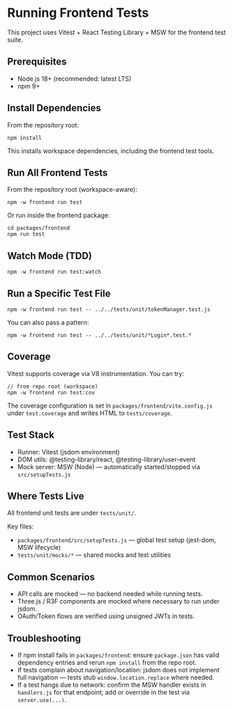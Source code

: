 # Running Frontend Tests

This project uses Vitest + React Testing Library + MSW for the frontend test suite.

## Prerequisites

- Node.js 18+ (recommended: latest LTS)
- npm 9+

## Install Dependencies

From the repository root:

```
npm install
```

This installs workspace dependencies, including the frontend test tools.

## Run All Frontend Tests

From the repository root (workspace-aware):

```
npm -w frontend run test
```

Or run inside the frontend package:

```
cd packages/frontend
npm run test
```

## Watch Mode (TDD)

```
npm -w frontend run test:watch
```

## Run a Specific Test File

```
npm -w frontend run test -- ../../tests/unit/tokenManager.test.js
```

You can also pass a pattern:

```
npm -w frontend run test -- ../../tests/unit/*Login*.test.*
```

## Coverage

Vitest supports coverage via V8 instrumentation. You can try:

```
// from repo root (workspace)
npm -w frontend run test:cov
```

The coverage configuration is set in `packages/frontend/vite.config.js` under `test.coverage` and writes HTML to `tests/coverage`.

## Test Stack

- Runner: Vitest (jsdom environment)
- DOM utils: @testing-library/react, @testing-library/user-event
- Mock server: MSW (Node) — automatically started/stopped via `src/setupTests.js`

## Where Tests Live

All frontend unit tests are under `tests/unit/`.

Key files:

- `packages/frontend/src/setupTests.js` — global test setup (jest-dom, MSW lifecycle)
- `tests/unit/mocks/*` — shared mocks and test utilities

## Common Scenarios

- API calls are mocked — no backend needed while running tests.
- Three.js / R3F components are mocked where necessary to run under jsdom.
- OAuth/Token flows are verified using unsigned JWTs in tests.

## Troubleshooting

- If npm install fails in `packages/frontend`: ensure `package.json` has valid dependency entries and rerun `npm install` from the repo root.
- If tests complain about navigation/location: jsdom does not implement full navigation — tests stub `window.location.replace` where needed.
- If a test hangs due to network: confirm the MSW handler exists in `handlers.js` for that endpoint; add or override in the test via `server.use(...)`.

